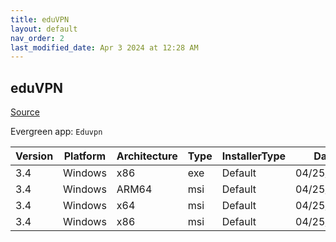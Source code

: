 ```yaml
---
title: eduVPN
layout: default
nav_order: 2
last_modified_date: Apr 3 2024 at 12:28 AM
---
```


## eduVPN

[Source](https://app.eduvpn.org/)

Evergreen app: `Eduvpn`

| Version | Platform | Architecture | Type | InstallerType | Date       | Size     | URI                                                                               |
| ------- | -------- | ------------ | ---- | ------------- | ---------- | -------- | --------------------------------------------------------------------------------- |
| 3.4     | Windows  | x86          | exe  | Default       | 04/25/2023 | 14210088 | https://github.com/Amebis/eduVPN/releases/download/3.4/eduVPNClient_3.4.exe       |
| 3.4     | Windows  | ARM64        | msi  | Default       | 04/25/2023 | 5160960  | https://github.com/Amebis/eduVPN/releases/download/3.4/eduVPNClient_3.4_ARM64.msi |
| 3.4     | Windows  | x64          | msi  | Default       | 04/25/2023 | 5672960  | https://github.com/Amebis/eduVPN/releases/download/3.4/eduVPNClient_3.4_x64.msi   |
| 3.4     | Windows  | x86          | msi  | Default       | 04/25/2023 | 5165056  | https://github.com/Amebis/eduVPN/releases/download/3.4/eduVPNClient_3.4_x86.msi   |
